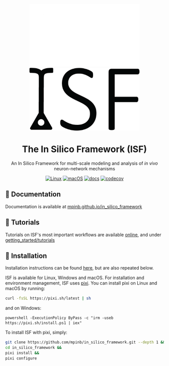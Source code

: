 <div align="center">

<img src=./docs/_static/_images/isf-logo-white.png#gh-dark-mode-only width='350'>
<img src=./docs/_static/_images/isf-logo-black.png#gh-light-mode-only width='350'>

# The In Silico Framework (ISF)

An In Silico Framework for multi-scale modeling and analysis of *in vivo* neuron-network mechanisms

[![Linux](https://img.shields.io/github/actions/workflow/status/mpinb/in_silico_framework/test-isf-py38-pixi-linux.yml?style=flat-square&logo=linux&logoColor=white&label=Linux
)](https://github.com/mpinb/in_silico_framework/actions/workflows/test-isf-py38-pixi-linux.yml)
[![macOS](https://img.shields.io/github/actions/workflow/status/mpinb/in_silico_framework/test-isf-py38-pixi-macos.yml?style=flat-square&logo=apple&label=macOS
)](https://github.com/mpinb/in_silico_framework/actions/workflows/test-isf-py38-pixi-macos.yml)
[![docs](https://img.shields.io/github/actions/workflow/status/mpinb/in_silico_framework/pages/pages-build-deployment?style=flat-square&logo=sphinx&label=docs)](https://mpinb.github.io/in_silico_framework)
[![codecov](https://img.shields.io/codecov/c/github/mpinb/in_silico_framework?logo=codecov&style=flat-square
)](https://codecov.io/gh/mpinb/in_silico_framework)

</div>


## 📖 Documentation
Documentation is available at [mpinb.github.io/in_silico_framework](https://mpinb.github.io/in_silico_framework)

## 📝 Tutorials
Tutorials on ISF's most important workflows are available [online](https://mpinb.github.io/in_silico_framework/rst_assets/tutorials.html), and under [getting_started/tutorials](https://github.com/mpinb/in_silico_framework/blob/master/getting_started/tutorials)

## 🔩 Installation

Installation instructions can be found [here](https://mpinb.github.io/in_silico_framework/rst_assets/installation.html), but are also repeated below.

ISF is available for Linux, Windows and macOS.
For installation and environment management, ISF uses [pixi](https://pixi.sh/latest/). 
You can install pixi on Linux and macOS by running:

```bash
curl -fsSL https://pixi.sh/latest | sh
```
and on Windows:
```pwsh
powershell -ExecutionPolicy ByPass -c "irm -useb https://pixi.sh/install.ps1 | iex"
```

To install ISF with pixi, simply:

```bash
git clone https://github.com/mpinb/in_silico_framework.git --depth 1 &&
cd in_silico_framework &&
pixi install &&
pixi configure
```
